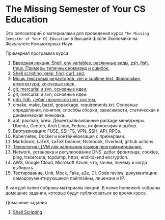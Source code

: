 # The Missing Semester of Your CS Education

Это репозиторий с материалами для проведения курса
`The Missing Semester of Your CS Education` в Высшей Школе Экономики на
Факультете Комьютерных Наук.

Примерная программа курса

1. [Ввводная лекция. Shell, env variables, различные виды, zsh, fish, tmux. Примеры типичных комманд и ошибок.](./intro)
2. [Shell scripting, grep, find, curl, sed.](./shell-scripting)
3. [Мощь текстовых редакторов, vim и sublime text. Философия, архитектура, ключевые идеи.](./text_editors)
4. [git, mercurial и svn, основные идеи.](./version_control)
4. git, mercurial и svn, основные идеи.
5. [gdb, lldb, дебаг процессов unix систем.](./gdb)
6. cmake, make, bazel, gopackage, requirements.txt. Основные определения, понятия, способы сборки, зависимости, статическая и динамическая линковка.
7. apt, pacman, brew. Децентрализованные package менеджеры. Ubuntu, Gentoo, Arch Linux, Fedora, их философия и выбор.
8. Виртуализация: FUSE, SSHFS, VPN, SSH, API, RPCs.
9. Kubernetes, Docker и контейнерезация с примерами.
10. Markdown, LaTeX, LaTeX beamer, Notebook, Overleaf, github actions.
11. [Технология LLVM для написания языков программирования.](./llvm)
12. Network, установка и регулирование DNS, дебаг фронтенда, cookies, ping, traceroute, tcpdump, https, end-to-end encryption.
13. AWS, Google Cloud, Microsoft Azure, что, зачем, почему и когда выбирать.
14. Тестирование. Unit, Mock, Fake, e2e, CI. Code review, документация: самодокументирующиеся пайплайны, лицензии и IP.

В каждой папке собраны материалы лекций. В папке homework собраны домашние задания, которые будут публиковаться во время курса.

Домашние задания

1. [Shell Scripting](./homework/shell-scripting)